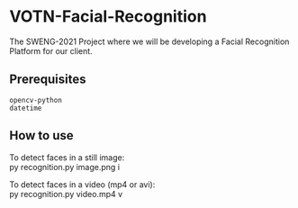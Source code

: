 # VOTN-Facial-Recognition
The SWENG-2021 Project where we will be developing a Facial Recognition Platform for our client.

## Prerequisites
`opencv-python`\
`datetime`

## How to use
To detect faces in a still image:\
py recognition.py image.png i

To detect faces in a video (mp4 or avi):\
py recognition.py video.mp4 v 

